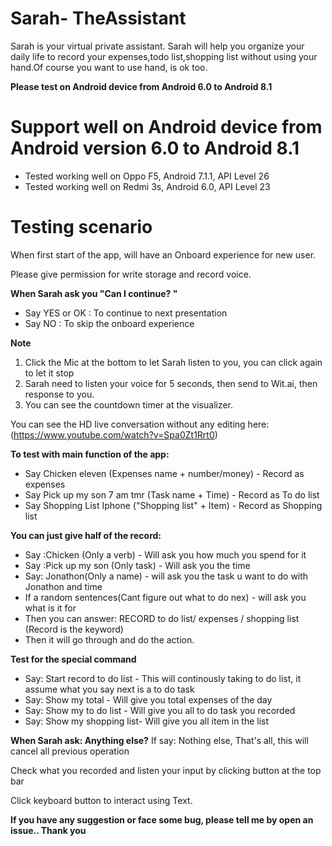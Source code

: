 # Sarah- TheAssistant
Sarah is your virtual private assistant. Sarah will help you organize your daily life to record your expenses,todo list,shopping list without using your hand.Of course you want to use hand, is ok too. 

**Please test on Android device from Android 6.0 to Android 8.1**

# Support well on Android device from Android version 6.0 to Android 8.1
- Tested working well on Oppo F5, Android 7.1.1, API Level 26
- Tested working well on Redmi 3s, Android 6.0, API Level 23

# Testing scenario

When first start of the app, will have an Onboard experience for new user.

Please give permission for write storage and record voice.

**When Sarah ask you "Can I continue? "**
- Say YES or OK : To continue to next presentation
- Say NO : To skip the onboard experience 

**Note**
1.  Click the Mic at the bottom to let Sarah listen to you, you can click again to let it stop      
2.  Sarah need to listen your voice for 5 seconds, then send to Wit.ai, then response to you.       
3.  You can see the countdown timer at the visualizer.      

You can see the HD live conversation without any editing here: (https://www.youtube.com/watch?v=Spa0Zt1Rrt0) 

**To test with main function of the app:**
- Say Chicken eleven (Expenses name + number/money) - Record as expenses
- Say Pick up my son 7 am tmr (Task name + Time) - Record as To do list
- Say Shopping List Iphone ("Shopping list" + Item) - Record as Shopping list 

**You can just give half of the record:**
- Say :Chicken (Only a verb) - Will ask you how much you spend for it
- Say :Pick up my son (Only task) - Will ask you the time
- Say: Jonathon(Only a name) - will ask you the task u want to do with Jonathon and time
- If a random sentences(Cant figure out what to do nex) - will ask you what is it for
- Then you can answer: RECORD to do list/ expenses / shopping list (Record is the keyword) 
- Then it will go through and do the action. 

**Test for the special command**
- Say: Start record to do list - This will continously taking to do list, it assume what you say next is a to do task
- Say: Show my total - Will give you total expenses of the day
- Say: Show my to do list - Will give you all to do task you recorded 
- Say: Show my shopping list- Will give you all item in the list 

**When Sarah ask: Anything else?**
If say: Nothing else, That's all, this will cancel all previous operation

Check what you recorded and listen your input by clicking button at the top bar

Click keyboard button to interact using Text.

**If you have any suggestion or face some bug, please tell me by open an issue.. Thank you**
